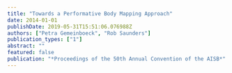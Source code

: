 ```yaml
---
title: "Towards a Performative Body Mapping Approach"
date: 2014-01-01
publishDate: 2019-05-31T15:51:06.076988Z
authors: ["Petra Gemeinboeck", "Rob Saunders"]
publication_types: ["1"]
abstract: ""
featured: false
publication: "*Proceedings of the 50th Annual Convention of the AISB*"
---
```


